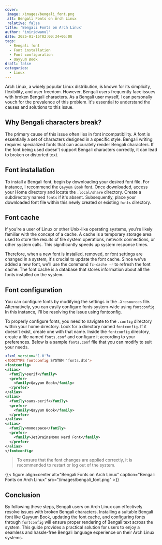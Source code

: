 ```yaml
---
cover:
 image: /images/bengali_font.png
 alt: Bengali Fonts on Arch Linux
 relative: false
title: 'Bengali Fonts on Arch Linux'
author: 'iniridwanul'
date: 2025-01-15T02:00:34+06:00
tags:
  - Bengali font
  - Font installation
  - Font configuration
  - Qayyum Book
draft: false
categories:
  - Linux
---
```


Arch Linux, a widely popular Linux distribution, is known for its simplicity, flexibility, and user freedom. However, Bengali users frequently face issues with broken Bengali characters. As a Bengali user myself, I can personally vouch for the prevalence of this problem. It's essential to understand the causes and solutions to this issue.

## Why Bengali characters break?
The primary cause of this issue often lies in font incompatibility. A font is essentially a set of characters designed in a specific style. Bengali writing requires specialized fonts that can accurately render Bengali characters. If the font being used doesn't support Bengali characters correctly, it can lead to broken or distorted text.

## Font installation
To install a Bengali font, begin by downloading your desired font file. For instance, I recommend the `Qayyum Book` font. Once downloaded, access your Home directory and locate the `.local/share` directory. Create a subdirectory named `fonts` if it's absent. Subsequently, place your downloaded font file within this newly created or existing `fonts` directory.

## Font cache
If you're a user of Linux or other Unix-like operating systems, you're likely familiar with the concept of a cache. A cache is a temporary storage area used to store the results of file system operations, network connections, or other system calls. This significantly speeds up system response times.

Therefore, when a new font is installed, removed, or font settings are changed in a system, it's crucial to update the font cache. Since we've added a new font, we'll use the command `fc-cache -r` to refresh the font cache. The font cache is a database that stores information about all the fonts installed on the system.

## Font configuration
You can configure fonts by modifying the settings in the `.Xresources` file. Alternatively, you can easily configure fonts system-wide using `fontconfig`. In this instance, I'll be resolving the issue using fontconfig.

To properly configure fonts, you need to navigate to the `.config` directory within your home directory. Look for a directory named `fontconfig`. If it doesn't exist, create one with that name. Inside the `fontconfig` directory, create a file named `fonts.conf` and configure it according to your preferences. Below is a sample `fonts.conf` file that you can modify to suit your needs.

```xml
<?xml version='1.0'?>
<!DOCTYPE fontconfig SYSTEM 'fonts.dtd'>
<fontconfig>
<alias>
  <family>serif</family>
  <prefer>
    <family>Qayyum Book</family>
  </prefer>
</alias>
<alias>
  <family>sans-serif</family>
  <prefer>
    <family>Qayyum Book</family>
  </prefer>
</alias>
<alias>
  <family>monospace</family>
  <prefer>
    <family>JetBrainsMono Nerd Font</family>
  </prefer>
</alias>
</fontconfig>
```
> To ensure that the font changes are applied correctly, it is recommended to restart or log out of the system.

{{< figure align=center alt="Bengali Fonts on Arch Linux" caption="Bengali Fonts on Arch Linux" src="/images/bengali_font.png" >}}

## Conclusion
By following these steps, Bengali users on Arch Linux can effectively resolve issues with broken Bengali characters. Installing a suitable Bengali font like Qayyum Book, updating the font cache, and configuring fonts through `fontconfig` will ensure proper rendering of Bengali text across the system. This guide provides a practical solution for users to enjoy a seamless and hassle-free Bengali language experience on their Arch Linux systems.